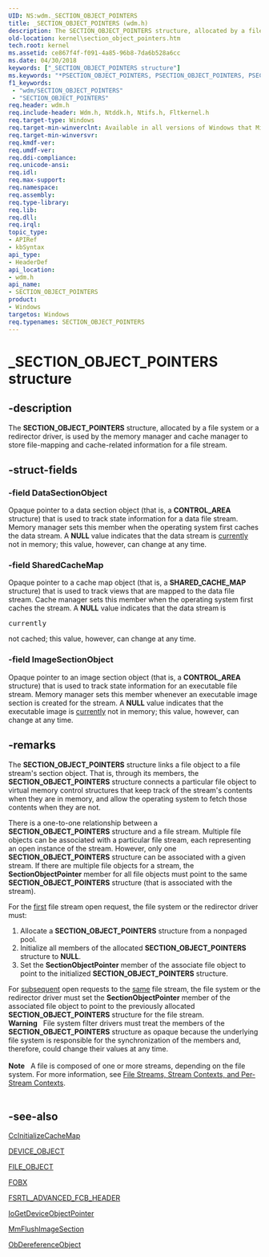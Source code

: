```yaml
---
UID: NS:wdm._SECTION_OBJECT_POINTERS
title: _SECTION_OBJECT_POINTERS (wdm.h)
description: The SECTION_OBJECT_POINTERS structure, allocated by a file system or a redirector driver, is used by the memory manager and cache manager to store file-mapping and cache-related information for a file stream.
old-location: kernel\section_object_pointers.htm
tech.root: kernel
ms.assetid: ce867f4f-f091-4a85-96b8-7da6b528a6cc
ms.date: 04/30/2018
keywords: ["_SECTION_OBJECT_POINTERS structure"]
ms.keywords: "*PSECTION_OBJECT_POINTERS, PSECTION_OBJECT_POINTERS, PSECTION_OBJECT_POINTERS structure pointer [Kernel-Mode Driver Architecture], SECTION_OBJECT_POINTERS, SECTION_OBJECT_POINTERS structure [Kernel-Mode Driver Architecture], _SECTION_OBJECT_POINTERS, kernel.section_object_pointers, kstruct_d_2b10d7da-97f5-43d6-8f46-0d8ee393ed84.xml, wdm/PSECTION_OBJECT_POINTERS, wdm/SECTION_OBJECT_POINTERS"
f1_keywords:
 - "wdm/SECTION_OBJECT_POINTERS"
 - "SECTION_OBJECT_POINTERS"
req.header: wdm.h
req.include-header: Wdm.h, Ntddk.h, Ntifs.h, Fltkernel.h
req.target-type: Windows
req.target-min-winverclnt: Available in all versions of Windows that Microsoft supports.
req.target-min-winversvr: 
req.kmdf-ver: 
req.umdf-ver: 
req.ddi-compliance: 
req.unicode-ansi: 
req.idl: 
req.max-support: 
req.namespace: 
req.assembly: 
req.type-library: 
req.lib: 
req.dll: 
req.irql: 
topic_type:
- APIRef
- kbSyntax
api_type:
- HeaderDef
api_location:
- wdm.h
api_name:
- SECTION_OBJECT_POINTERS
product:
- Windows
targetos: Windows
req.typenames: SECTION_OBJECT_POINTERS
---
```


# _SECTION_OBJECT_POINTERS structure


## -description


The <b>SECTION_OBJECT_POINTERS</b> structure, allocated by a file system or a redirector driver, is used by the memory manager and cache manager to store file-mapping and cache-related information for a file stream.


## -struct-fields




### -field DataSectionObject

Opaque pointer to a data section object (that is, a <b>CONTROL_AREA</b> structure) that is used to track state information for a data file stream. Memory manager sets this member when the operating system first caches the data stream. A <b>NULL</b> value indicates that the data stream is <u>currently</u> not in memory; this value, however, can change at any time.


### -field SharedCacheMap

Opaque pointer to a cache map object (that is, a <b>SHARED_CACHE_MAP</b> structure) that is used to track views that are mapped to the data file stream. Cache manager sets this member when the operating system first caches the stream. A <b>NULL</b> value indicates that the data stream is <pre class="syntax">currently</pre> not cached; this value, however, can change at any time.


### -field ImageSectionObject

Opaque pointer to an image section object (that is, a <b>CONTROL_AREA</b> structure) that is used to track state information for an executable file stream. Memory manager sets this member whenever an executable image section is created for the stream. A <b>NULL</b> value indicates that the executable image is <u>currently</u> not in memory; this value, however, can change at any time. 


## -remarks



The <b>SECTION_OBJECT_POINTERS</b> structure links a file object to a file stream's section object. That is, through its members, the <b>SECTION_OBJECT_POINTERS</b> structure connects a particular file object to virtual memory control structures that keep track of the stream's contents when they are in memory, and allow the operating system to fetch those contents when they are not. 

There is a one-to-one relationship between a <b>SECTION_OBJECT_POINTERS</b> structure and a file stream. Multiple file objects can be associated with a particular file stream, each representing an open instance of the stream. However, only one <b>SECTION_OBJECT_POINTERS</b> structure can be associated with a given stream. If there are multiple file objects for a stream, the <b>SectionObjectPointer</b> member for all file objects must point to the same <b>SECTION_OBJECT_POINTERS</b> structure (that is associated with the stream).

For the <u>first</u> file stream open request, the file system or the redirector driver must:

<ol>
<li>
Allocate a <b>SECTION_OBJECT_POINTERS</b> structure from a nonpaged pool.

</li>
<li>
Initialize all members of the allocated <b>SECTION_OBJECT_POINTERS</b> structure to <b>NULL</b>.

</li>
<li>
  Set the <b>SectionObjectPointer</b> member of the associate file object to point to the initialized <b>SECTION_OBJECT_POINTERS</b> structure.

</li>
</ol>
For <u>subsequent</u> open requests to the <u>same</u> file stream, the file system or the redirector driver must set the <b>SectionObjectPointer</b> member of the associated file object to point to the previously allocated <b>SECTION_OBJECT_POINTERS</b> structure for the file stream.

<div class="alert"><b>Warning</b>    File system filter drivers must treat the members of the <b>SECTION_OBJECT_POINTERS</b> structure as opaque because the underlying file system is responsible for the synchronization of the members and, therefore, could change their values at any time.</div>
<div> </div>
<div class="alert"><b>Note</b>    A file is composed of one or more streams, depending on the file system. For more information, see <a href="https://docs.microsoft.com/windows-hardware/drivers/ifs/file-streams--stream-contexts--and-per-stream-contexts">File Streams, Stream Contexts, and Per-Stream Contexts</a>.</div>
<div> </div>



## -see-also




<a href="https://msdn.microsoft.com/library/windows/hardware/ff539135">CcInitializeCacheMap</a>



<a href="https://docs.microsoft.com/windows-hardware/drivers/ddi/wdm/ns-wdm-_device_object">DEVICE_OBJECT</a>



<a href="https://docs.microsoft.com/windows-hardware/drivers/ddi/wdm/ns-wdm-_file_object">FILE_OBJECT</a>



<a href="https://docs.microsoft.com/windows-hardware/drivers/ifs/the-fobx-structure">FOBX</a>



<a href="https://docs.microsoft.com/windows-hardware/drivers/ddi/ntifs/ns-ntifs-_fsrtl_advanced_fcb_header">FSRTL_ADVANCED_FCB_HEADER</a>



<a href="https://docs.microsoft.com/windows-hardware/drivers/ddi/wdm/nf-wdm-iogetdeviceobjectpointer">IoGetDeviceObjectPointer</a>



<a href="https://docs.microsoft.com/windows-hardware/drivers/ddi/ntifs/nf-ntifs-mmflushimagesection">MmFlushImageSection</a>



<a href="https://docs.microsoft.com/windows-hardware/drivers/ddi/wdm/nf-wdm-obdereferenceobject">ObDereferenceObject</a>
 

 

